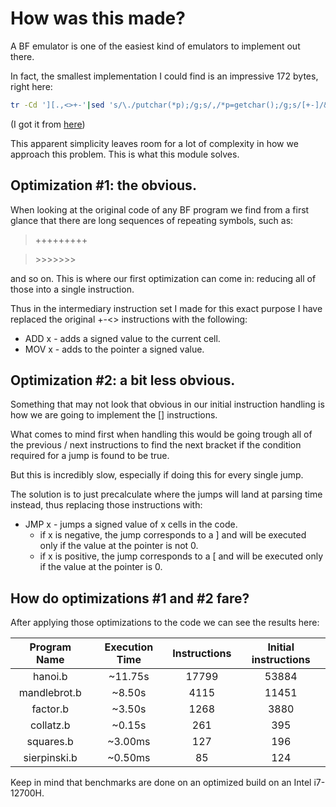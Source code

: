 # How was this made?

A BF emulator is one of the easiest kind of emulators to implement out there.

In fact, the smallest implementation I could find is an impressive 172 bytes, right here:

```sh
tr -Cd '][.,<>+-'|sed 's/\./putchar(*p);/g;s/,/*p=getchar();/g;s/[+-]/&&*p;/g;s/[<>]/&&p;/g;s/\[/while(*p){/g;y/]<>/}-+/;s/^/main(){int a[30000];int *p=a;/;s/$/}/'|cc -xc -
```

(I got it from [here](https://dpk.land/io/bfc))

This apparent simplicity leaves room for a lot of complexity in how we approach this problem. This is what this module solves.

## Optimization #1: the obvious.

When looking at the original code of any BF program we find from a first glance that there are long sequences of repeating symbols, such as:

> +++++++++

> \>\>\>\>\>\>\>

and so on. This is where our first optimization can come in: reducing all of those into a single instruction.

Thus in the intermediary instruction set I made for this exact purpose I have replaced the original +-\<\> instructions with the following:
- ADD x - adds a signed value to the current cell.
- MOV x - adds to the pointer a signed value.

## Optimization #2: a bit less obvious.

Something that may not look that obvious in our initial instruction handling is how we are going to implement the \[\] instructions.

What comes to mind first when handling this would be going trough all of the previous / next instructions to find the next bracket if the condition required for a jump is found to be true.

But this is incredibly slow, especially if doing this for every single jump.

The solution is to just precalculate where the jumps will land at parsing time instead, thus replacing those instructions with:
- JMP x - jumps a signed value of x cells in the code.
    - if x is negative, the jump corresponds to a \] and will be executed only if the value at the pointer is not 0.
    - if x is positive, the jump corresponds to a \[ and will be executed only if the value at the pointer is 0.

## How do optimizations #1 and #2 fare?

After applying those optimizations to the code we can see the results here:

| Program Name  | Execution Time | Instructions | Initial instructions |
| :-----------: | :------------: | :----------: | :------------------: |
| hanoi.b       | ~11.75s        | 17799        | 53884                |
| mandlebrot.b  | ~8.50s         | 4115         | 11451                |
| factor.b      | ~3.50s         | 1268         | 3880                 |
| collatz.b     | ~0.15s         | 261          | 395                  |
| squares.b     | ~3.00ms        | 127          | 196                  |
| sierpinski.b  | ~0.50ms        | 85           | 124                  |

Keep in mind that benchmarks are done on an optimized build on an Intel i7-12700H.